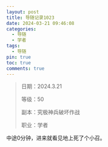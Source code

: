 ```yaml
---
layout: post
title: 导随记录1023
date: 2024-03-21 09:46:08
categories:
  - 导随
  - 学者
tags:
  - 导随
pin: true
toc: true
comments: true
---
```

> 日期：2024.3.21
>
> 等级：50
>
> 副本：究极神兵破坏作战
>
> 职业：学者

中途0分钟，进来就看见地上死了个小召。